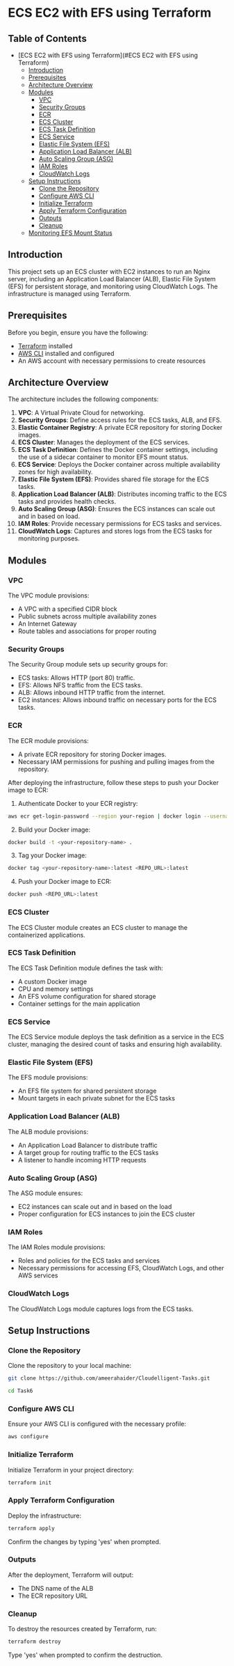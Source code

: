 # ECS EC2 with EFS using Terraform

## Table of Contents
- [ECS EC2 with EFS using Terraform](#ECS EC2 with EFS using Terraform)
  - [Introduction](#introduction)
  - [Prerequisites](#prerequisites)
  - [Architecture Overview](#architecture-overview)
  - [Modules](#modules)
    - [VPC](#vpc)
    - [Security Groups](#security-groups)
    - [ECR](#ecr)
    - [ECS Cluster](#ecs-cluster)
    - [ECS Task Definition](#ecs-task-definition)
    - [ECS Service](#ecs-service)
    - [Elastic File System (EFS)](#elastic-file-system-efs)
    - [Application Load Balancer (ALB)](#application-load-balancer-alb)
    - [Auto Scaling Group (ASG)](#auto-scaling-group-asg)
    - [IAM Roles](#iam-roles)
    - [CloudWatch Logs](#cloudwatch-logs)
  - [Setup Instructions](#setup-instructions)
    - [Clone the Repository](#clone-the-repository)
    - [Configure AWS CLI](#configure-aws-cli)
    - [Initialize Terraform](#initialize-terraform)
    - [Apply Terraform Configuration](#apply-terraform-configuration)
    - [Outputs](#outputs)
    - [Cleanup](#cleanup)
  - [Monitoring EFS Mount Status](#monitoring-efs-mount-status)

## Introduction

This project sets up an ECS cluster with EC2 instances to run an Nginx server, including an Application Load Balancer (ALB), Elastic File System (EFS) for persistent storage, and monitoring using CloudWatch Logs. The infrastructure is managed using Terraform.

## Prerequisites

Before you begin, ensure you have the following:

- [Terraform](https://www.terraform.io/downloads.html) installed
- [AWS CLI](https://aws.amazon.com/cli/) installed and configured
- An AWS account with necessary permissions to create resources

## Architecture Overview

The architecture includes the following components:

1. **VPC**: A Virtual Private Cloud for networking.
2. **Security Groups**: Define access rules for the ECS tasks, ALB, and EFS.
3. **Elastic Container Registry**: A private ECR repository for storing Docker images.
4. **ECS Cluster**: Manages the deployment of the ECS services.
5. **ECS Task Definition**: Defines the Docker container settings, including the use of a sidecar container to monitor EFS mount status.
6. **ECS Service**: Deploys the Docker container across multiple availability zones for high availability.
7. **Elastic File System (EFS)**: Provides shared file storage for the ECS tasks.
8. **Application Load Balancer (ALB)**: Distributes incoming traffic to the ECS tasks and provides health checks.
9. **Auto Scaling Group (ASG)**: Ensures the ECS instances can scale out and in based on load.
10. **IAM Roles**: Provide necessary permissions for ECS tasks and services.
11. **CloudWatch Logs**: Captures and stores logs from the ECS tasks for monitoring purposes.

## Modules

### VPC

The VPC module provisions:

- A VPC with a specified CIDR block
- Public subnets across multiple availability zones
- An Internet Gateway
- Route tables and associations for proper routing

### Security Groups

The Security Group module sets up security groups for:

- ECS tasks: Allows HTTP (port 80) traffic.
- EFS: Allows NFS traffic from the ECS tasks.
- ALB: Allows inbound HTTP traffic from the internet.
- EC2 instances: Allows inbound traffic on necessary ports for the ECS tasks.

### ECR

The ECR module provisions:

- A private ECR repository for storing Docker images.
- Necessary IAM permissions for pushing and pulling images from the repository.

After deploying the infrastructure, follow these steps to push your Docker image to ECR:

1. Authenticate Docker to your ECR registry:
```bash
aws ecr get-login-password --region your-region | docker login --username AWS --password-stdin <REPO_URL>
```

2. Build your Docker image:
```bash
docker build -t <your-repository-name> .
```

3. Tag your Docker image:
```bash
docker tag <your-repository-name>:latest <REPO_URL>:latest
```

4. Push your Docker image to ECR:
```bash
docker push <REPO_URL>:latest
```

### ECS Cluster

The ECS Cluster module creates an ECS cluster to manage the containerized applications.

### ECS Task Definition

The ECS Task Definition module defines the task with:

- A custom Docker image
- CPU and memory settings
- An EFS volume configuration for shared storage
- Container settings for the main application

### ECS Service

The ECS Service module deploys the task definition as a service in the ECS cluster, managing the desired count of tasks and ensuring high availability.

### Elastic File System (EFS)

The EFS module provisions:

- An EFS file system for shared persistent storage
- Mount targets in each private subnet for the ECS tasks

### Application Load Balancer (ALB)

The ALB module provisions:

- An Application Load Balancer to distribute traffic
- A target group for routing traffic to the ECS tasks
- A listener to handle incoming HTTP requests

### Auto Scaling Group (ASG)

The ASG module ensures:

- EC2 instances can scale out and in based on the load
- Proper configuration for ECS instances to join the ECS cluster

### IAM Roles

The IAM Roles module provisions:

- Roles and policies for the ECS tasks and services
- Necessary permissions for accessing EFS, CloudWatch Logs, and other AWS services

### CloudWatch Logs

The CloudWatch Logs module captures logs from the ECS tasks.

## Setup Instructions

### Clone the Repository

Clone the repository to your local machine:

```sh
git clone https://github.com/ameerahaider/Cloudelligent-Tasks.git
```

```sh
cd Task6
```

### Configure AWS CLI

Ensure your AWS CLI is configured with the necessary profile:

```sh
aws configure
```

### Initialize Terraform

Initialize Terraform in your project directory:

```sh
terraform init
```

### Apply Terraform Configuration

Deploy the infrastructure:

```sh
terraform apply
```

Confirm the changes by typing 'yes' when prompted.

### Outputs
After the deployment, Terraform will output:
- The DNS name of the ALB
- The ECR repository URL

### Cleanup

To destroy the resources created by Terraform, run:

```sh
terraform destroy
```

Type 'yes' when prompted to confirm the destruction.